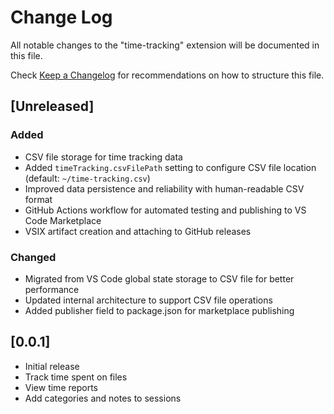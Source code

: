 # Change Log

All notable changes to the "time-tracking" extension will be documented in this file.

Check [Keep a Changelog](http://keepachangelog.com/) for recommendations on how to structure this file.

## [Unreleased]

### Added
- CSV file storage for time tracking data
- Added `timeTracking.csvFilePath` setting to configure CSV file location (default: `~/time-tracking.csv`)
- Improved data persistence and reliability with human-readable CSV format
- GitHub Actions workflow for automated testing and publishing to VS Code Marketplace
- VSIX artifact creation and attaching to GitHub releases

### Changed
- Migrated from VS Code global state storage to CSV file for better performance
- Updated internal architecture to support CSV file operations
- Added publisher field to package.json for marketplace publishing

## [0.0.1]

- Initial release
- Track time spent on files
- View time reports
- Add categories and notes to sessions
